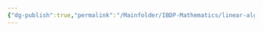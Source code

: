 ```yaml
---
{"dg-publish":true,"permalink":"/Mainfolder/IBDP-Mathematics/linear-algebra-assignment-ch1/"}
---
```


